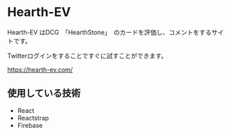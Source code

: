 # Hearth-EV

Hearth-EV はDCG　「HearthStone」　のカードを評価し、コメントをするサイトです。

Twitterログインをすることですぐに試すことができます。

https://hearth-ev.com/

## 使用している技術

- React
- Reactstrap
- Firebase
